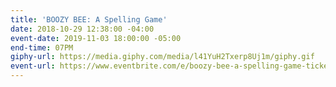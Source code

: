 ```yaml
---
title: 'BOOZY BEE: A Spelling Game'
date: 2018-10-29 12:38:00 -04:00
event-date: 2019-11-03 18:00:00 -05:00
end-time: 07PM
giphy-url: https://media.giphy.com/media/l41YuH2Txerp8Uj1m/giphy.gif
event-url: https://www.eventbrite.com/e/boozy-bee-a-spelling-game-tickets-78194835859
---
```


